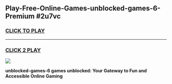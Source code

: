 
## Play-Free-Online-Games-unblocked-games-6-Premium #2u7vc
<h3>
<a href="https://premium.freeplayer.one?title=unblocked-games-6&ref=8M">CLICK TO PLAY</a></h3>
<hr>

<h3>
<a href="https://premium.freeplayer.one?title=unblocked-games-6&ref=8M">CLICK 2 PLAY</a>
  
</h3>

<a href="https://premium.freeplayer.one?title=unblocked-games-6&ref=8M"><img src="https://clearcache.store/games.png"></a>


**unblocked-games-6 games unblocked: Your Gateway to Fun and Accessible Online Gaming**
